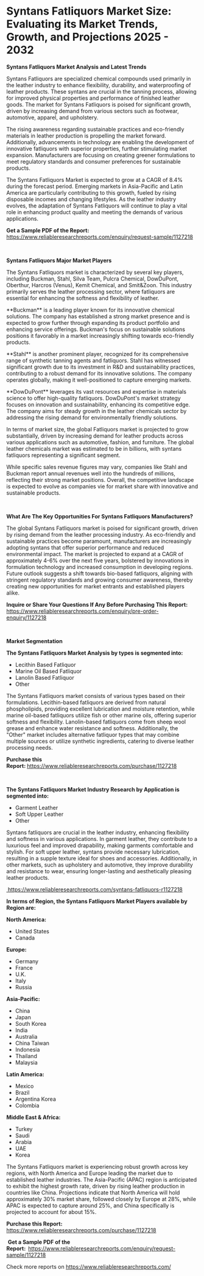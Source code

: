 <p><h1>Syntans Fatliquors Market Size: Evaluating its Market Trends, Growth, and Projections 2025 - 2032</h1></p><p><strong>Syntans Fatliquors Market Analysis and Latest Trends</strong></p>
<p><p>Syntans Fatliquors are specialized chemical compounds used primarily in the leather industry to enhance flexibility, durability, and waterproofing of leather products. These syntans are crucial in the tanning process, allowing for improved physical properties and performance of finished leather goods. The market for Syntans Fatliquors is poised for significant growth, driven by increasing demand from various sectors such as footwear, automotive, apparel, and upholstery. </p><p>The rising awareness regarding sustainable practices and eco-friendly materials in leather production is propelling the market forward. Additionally, advancements in technology are enabling the development of innovative fatliquors with superior properties, further stimulating market expansion. Manufacturers are focusing on creating greener formulations to meet regulatory standards and consumer preferences for sustainable products.</p><p>The Syntans Fatliquors Market is expected to grow at a CAGR of 8.4% during the forecast period. Emerging markets in Asia-Pacific and Latin America are particularly contributing to this growth, fueled by rising disposable incomes and changing lifestyles. As the leather industry evolves, the adaptation of Syntans Fatliquors will continue to play a vital role in enhancing product quality and meeting the demands of various applications.</p></p>
<p><strong>Get a Sample PDF of the Report:&nbsp;</strong> <a href="https://www.reliableresearchreports.com/enquiry/request-sample/1127218?utm_campaign=2009&utm_medium=2&utm_source=Github&utm_content=ia&utm_term=05022025&utm_id=syntans-fatliquors">https://www.reliableresearchreports.com/enquiry/request-sample/1127218</a></p>
<p>&nbsp;</p>
<p><strong>Syntans Fatliquors Major Market Players</strong></p>
<p><p>The Syntans Fatliquors market is characterized by several key players, including Buckman, Stahl, Silva Team, Pulcra Chemical, DowDuPont, Oberthur, Harcros (Venus), Kemit Chemical, and Smit&Zoon. This industry primarily serves the leather processing sector, where fatliquors are essential for enhancing the softness and flexibility of leather.</p><p>**Buckman** is a leading player known for its innovative chemical solutions. The company has established a strong market presence and is expected to grow further through expanding its product portfolio and enhancing service offerings. Buckman's focus on sustainable solutions positions it favorably in a market increasingly shifting towards eco-friendly products.</p><p>**Stahl** is another prominent player, recognized for its comprehensive range of synthetic tanning agents and fatliquors. Stahl has witnessed significant growth due to its investment in R&D and sustainability practices, contributing to a robust demand for its innovative solutions. The company operates globally, making it well-positioned to capture emerging markets.</p><p>**DowDuPont** leverages its vast resources and expertise in materials science to offer high-quality fatliquors. DowDuPont's market strategy focuses on innovation and sustainability, enhancing its competitive edge. The company aims for steady growth in the leather chemicals sector by addressing the rising demand for environmentally friendly solutions.</p><p>In terms of market size, the global Fatliquors market is projected to grow substantially, driven by increasing demand for leather products across various applications such as automotive, fashion, and furniture. The global leather chemicals market was estimated to be in billions, with syntans fatliquors representing a significant segment.</p><p>While specific sales revenue figures may vary, companies like Stahl and Buckman report annual revenues well into the hundreds of millions, reflecting their strong market positions. Overall, the competitive landscape is expected to evolve as companies vie for market share with innovative and sustainable products.</p></p>
<p>&nbsp;</p>
<p><strong>What Are The Key Opportunities For Syntans Fatliquors Manufacturers?</strong></p>
<p><p>The global Syntans Fatliquors market is poised for significant growth, driven by rising demand from the leather processing industry. As eco-friendly and sustainable practices become paramount, manufacturers are increasingly adopting syntans that offer superior performance and reduced environmental impact. The market is projected to expand at a CAGR of approximately 4-6% over the next five years, bolstered by innovations in formulation technology and increased consumption in developing regions. Future outlook suggests a shift towards bio-based fatliquors, aligning with stringent regulatory standards and growing consumer awareness, thereby creating new opportunities for market entrants and established players alike.</p></p>
<p><strong>Inquire or Share Your Questions If Any Before Purchasing This Report:</strong> <a href="https://www.reliableresearchreports.com/enquiry/pre-order-enquiry/1127218?utm_campaign=2009&utm_medium=2&utm_source=Github&utm_content=ia&utm_term=05022025&utm_id=syntans-fatliquors">https://www.reliableresearchreports.com/enquiry/pre-order-enquiry/1127218</a></p>
<p>&nbsp;</p>
<p><strong>Market Segmentation</strong></p>
<p><strong>The Syntans Fatliquors Market Analysis by types is segmented into:</strong></p>
<p><ul><li>Lecithin Based Fatliquor</li><li>Marine Oil Based Fatliquor</li><li>Lanolin Based Fatliquor</li><li>Other</li></ul></p>
<p><p>The Syntans Fatliquors market consists of various types based on their formulations. Lecithin-based fatliquors are derived from natural phospholipids, providing excellent lubrication and moisture retention, while marine oil-based fatliquors utilize fish or other marine oils, offering superior softness and flexibility. Lanolin-based fatliquors come from sheep wool grease and enhance water resistance and softness. Additionally, the "Other" market includes alternative fatliquor types that may combine multiple sources or utilize synthetic ingredients, catering to diverse leather processing needs.</p></p>
<p><strong>Purchase this Report:&nbsp;</strong><a href="https://www.reliableresearchreports.com/purchase/1127218?utm_campaign=2009&utm_medium=2&utm_source=Github&utm_content=ia&utm_term=05022025&utm_id=syntans-fatliquors">https://www.reliableresearchreports.com/purchase/1127218</a></p>
<p>&nbsp;</p>
<p><strong>The Syntans Fatliquors Market Industry Research by Application is segmented into:</strong></p>
<p><ul><li>Garment Leather</li><li>Soft Upper Leather</li><li>Other</li></ul></p>
<p><p>Syntans fatliquors are crucial in the leather industry, enhancing flexibility and softness in various applications. In garment leather, they contribute to a luxurious feel and improved drapability, making garments comfortable and stylish. For soft upper leather, syntans provide necessary lubrication, resulting in a supple texture ideal for shoes and accessories. Additionally, in other markets, such as upholstery and automotive, they improve durability and resistance to wear, ensuring longer-lasting and aesthetically pleasing leather products.</p></p>
<p><a href="https://www.reliableresearchreports.com/syntans-fatliquors-r1127218?utm_campaign=2009&utm_medium=2&utm_source=Github&utm_content=ia&utm_term=05022025&utm_id=syntans-fatliquors">&nbsp;https://www.reliableresearchreports.com/syntans-fatliquors-r1127218</a></p>
<p><strong>In terms of Region, the Syntans Fatliquors Market Players available by Region are:</strong></p>
<p>
    <p> <strong> North America: </strong>
        <ul>
            <li>United States</li>
            <li>Canada</li>
        </ul>
        </p> 
    <p> <strong> Europe: </strong>
        <ul>
            <li>Germany</li>
            <li>France</li>
            <li>U.K.</li>
            <li>Italy</li>
            <li>Russia</li>
        </ul>
        </p> 
    <p> <strong> Asia-Pacific: </strong>
        <ul>
            <li>China</li>
            <li>Japan</li>
            <li>South Korea</li>
            <li>India</li>
            <li>Australia</li>
            <li>China Taiwan</li>
            <li>Indonesia</li>
            <li>Thailand</li>
            <li>Malaysia</li>
        </ul>
        </p> 
    <p> <strong> Latin America: </strong>
        <ul>
            <li>Mexico</li>
            <li>Brazil</li>
            <li>Argentina Korea</li>
            <li>Colombia</li>
        </ul>
        </p> 
    <p> <strong> Middle East & Africa: </strong>
        <ul>
            <li>Turkey</li>
            <li>Saudi</li>
            <li>Arabia</li>
            <li>UAE</li>
            <li>Korea</li>
        </ul>
    </p>
    </p>
<p><p>The Syntans Fatliquors market is experiencing robust growth across key regions, with North America and Europe leading the market due to established leather industries. The Asia-Pacific (APAC) region is anticipated to exhibit the highest growth rate, driven by rising leather production in countries like China. Projections indicate that North America will hold approximately 30% market share, followed closely by Europe at 28%, while APAC is expected to capture around 25%, and China specifically is projected to account for about 15%. </p></p>
<p><strong>Purchase this Report: </strong><a href="https://www.reliableresearchreports.com/purchase/1127218?utm_campaign=2009&utm_medium=2&utm_source=Github&utm_content=ia&utm_term=05022025&utm_id=syntans-fatliquors">https://www.reliableresearchreports.com/purchase/1127218</a></p>
<p>&nbsp;<strong>Get a Sample PDF of the Report:&nbsp;&nbsp;</strong><a href="https://www.reliableresearchreports.com/enquiry/request-sample/1127218?utm_campaign=2009&utm_medium=2&utm_source=Github&utm_content=ia&utm_term=05022025&utm_id=syntans-fatliquors">https://www.reliableresearchreports.com/enquiry/request-sample/1127218</a></p>
<p><strong></strong></p>
<p>Check more reports on <a href="https://www.reliableresearchreports.com/?utm_campaign=2009&utm_medium=2&utm_source=Github&utm_content=ia&utm_term=05022025&utm_id=syntans-fatliquors">https://www.reliableresearchreports.com/</a></p>